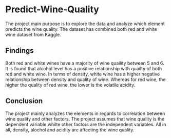 # Predict-Wine-Quality

The project main purpose is to explore the data and analyze which element predicts the wine quality. The dataset has combined both red and white wine dataset from Kaggle. 

## Findings

Both red and white wines have a majority of wine quaility between 5 and 6. It is found that alcohol level has a positive relationship with quailty of both red and white wine. In terms of density, white wine has a higher negative relationship between density and quality of wine. Whereas for red wine, the higher the quality of red wine, the lower is the volatile acidity. 

## Conclusion

The project mainly analyzes the elements in regards to correlation between wine quality and other factors. The project assumes that wine quality is the dependent variable whilte other factors are the independent variables. All in all, density, alochol and acidity are affecting the wine quality. 
